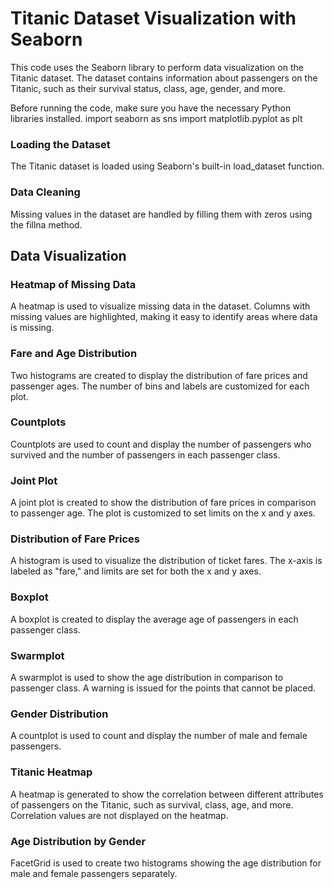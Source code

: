 # Titanic Dataset Visualization with Seaborn
This code uses the Seaborn library to perform data visualization on the Titanic dataset. The dataset contains information about passengers on the Titanic, such as their survival status, class, age, gender, and more.

Before running the code, make sure you have the necessary Python libraries installed.
import seaborn as sns
import matplotlib.pyplot as plt

### Loading the Dataset
The Titanic dataset is loaded using Seaborn's built-in load_dataset function. 

### Data Cleaning
Missing values in the dataset are handled by filling them with zeros using the fillna method. 

## Data Visualization
### Heatmap of Missing Data
A heatmap is used to visualize missing data in the dataset. Columns with missing values are highlighted, making it easy to identify areas where data is missing.

### Fare and Age Distribution
Two histograms are created to display the distribution of fare prices and passenger ages. The number of bins and labels are customized for each plot.

### Countplots
Countplots are used to count and display the number of passengers who survived and the number of passengers in each passenger class.

### Joint Plot
A joint plot is created to show the distribution of fare prices in comparison to passenger age. The plot is customized to set limits on the x and y axes.

### Distribution of Fare Prices
A histogram is used to visualize the distribution of ticket fares. The x-axis is labeled as "fare," and limits are set for both the x and y axes.

### Boxplot
A boxplot is created to display the average age of passengers in each passenger class.

### Swarmplot
A swarmplot is used to show the age distribution in comparison to passenger class. A warning is issued for the points that cannot be placed.

### Gender Distribution
A countplot is used to count and display the number of male and female passengers.

### Titanic Heatmap
A heatmap is generated to show the correlation between different attributes of passengers on the Titanic, such as survival, class, age, and more. Correlation values are not displayed on the heatmap.

### Age Distribution by Gender
FacetGrid is used to create two histograms showing the age distribution for male and female passengers separately.
